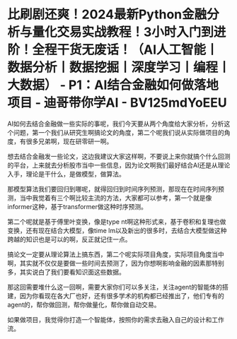 # 比刷剧还爽！2024最新Python金融分析与量化交易实战教程！3小时入门到进阶！全程干货无废话！（AI人工智能丨数据分析丨数据挖掘丨深度学习丨编程丨大数据） - P1：AI结合金融如何做落地项目 - 迪哥带你学AI - BV125mdYoEEU

AI如何去结合金融做一些实际的事呢，我们今天要从两个角度给大家分析，分析这个问题，第一个我们从研究生啊搞论文的角度，第二个呢我们说从实际做项目的角度，有很多兄弟啊，现在研零研一啊。

想去结合金融发一些论文，这边我建议大家这样啊，不要说上来你就搞个什么回测的平台，上来就去分析股市当中一些信息，因为论文啊我们最好结合AI还是从理论入手，理论是干什么，是做模型，做算法。

那模型算法我们要回归到哪呢，就得回归到时间序列预测，那现在在时间序列预测，当中我觉着有三个啊比较主流的方法，大家都可以参考，第一个就是像informer这种，基于transformer做这种时序预测。

第二个呢就是基于傅里叶变换，像是type nt啊这种形式来，基于卷积和复理也做变换，还有现在结合大模型，像time lm以及新出的很多时，去结合大模型做这种跨越的知识也是可以的啊，反正就记住一点。

搞论文一定要从理论算法上搞东西，第二个呢实际项目角度，实际项目角度当中啊，其实就不仅仅是要做一些时间去预测了，因为你想啊影响金融的因素那特别多，其实说白了我们要看知识面这些数据。

那这回需要堆什么这一回啊，需要大家你们可以多关注，关注agent的智能体的搭建，因为你看现在各大厂也好，还有很多学术的机构都已经推出了，他们专有的agent的，帮你做回测，帮你做量化，帮你做自动交易。

如果做项目，我觉得你打造一个智能体，按照你的需求去融入自己的设计和工作流。